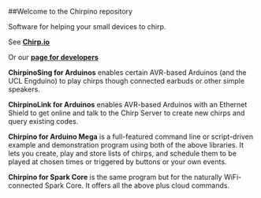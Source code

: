##Welcome to the Chirpino repository

Software for helping your small devices to chirp.

See **[Chirp.io](chirp.io)** 

Or our **[page for developers](chirp.io/hello-developers/)**

**ChirpinoSing for Arduinos** enables certain AVR-based Arduinos (and the UCL Engduino) to play chirps though connected earbuds or other simple speakers.

**ChirpinoLink for Arduinos** enables AVR-based Arduinos with an Ethernet Shield to get online and talk to the Chirp Server to create new chirps and query existing codes.

**Chirpino for Arduino Mega** is a full-featured command line or script-driven example and demonstration program using both of the above libraries. It lets you create, play and store lists of chirps, and schedule them to be played at chosen times or triggered by buttons or your own events.

**Chirpino for Spark Core** is the same program but for the naturally WiFi-connected Spark Core. It offers all the above plus cloud commands.

